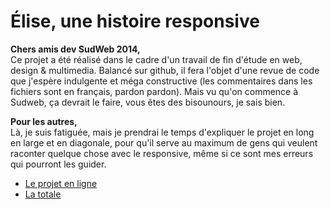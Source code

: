 # Élise, une histoire responsive

**Chers amis dev SudWeb 2014,**<br/> 
Ce projet a été réalisé dans le cadre d'un travail de fin d'étude en web, design & multimedia. 
Balancé sur github, il fera l'objet d'une revue de code que j'espère indulgente et méga constructive (les commentaires dans les fichiers sont en français, pardon pardon).
Mais vu qu'on commence à Sudweb, ça devrait le faire, vous êtes des bisounours, je sais bien.

**Pour les autres,**<br/>
Là, je suis fatiguée, mais je prendrai le temps d'expliquer le projet en long en large et en diagonale, pour qu'il serve au maximum de gens qui veulent raconter quelque chose avec le responsive, même si ce sont mes erreurs qui pourront les guider.

<ul>
  <li><a href="http://cecile-habran.be/tfe/juin/">Le projet en ligne</href></li>
  <li><a href="http://cecile-habran.be/tfe/">La totale</href></li>
